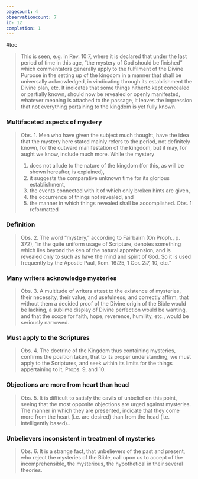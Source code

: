 ```yaml
---
pagecount: 4
observationcount: 7
id: 12
completion: 1
---
```

#toc

>This is seen, e.g. in Rev. 10:7, where it is declared that under the last period of time in this age, “the mystery of God should be finished” which commentators generally apply to the fulfilment of the Divine Purpose in the setting up of the kingdom in a manner that shall be universally acknowledged, in vindicating through its establishment the Divine plan, etc. It indicates that some things hitherto kept concealed or partially known, should now be revealed or openly manifested, whatever meaning is attached to the passage, it leaves the impression that not everything pertaining to the kingdom is yet fully known.
### Multifaceted aspects of mystery
>Obs. 1. Men who have given the subject much thought, have the idea that the mystery here stated mainly refers to the period, not definitely known, for the outward manifestation of the kingdom, but it may, for aught we know, include much more. While the mystery 
>1. does not allude to the nature of the kingdom (for this, as will be shown hereafter, is explained), 
>2. it suggests the comparative unknown time for its glorious establishment, 
>3. the events connected with it of which only broken hints are given, 
>4. the occurrence of things not revealed, and 
>5. the manner in which things revealed shall be accomplished.
>Obs. 1 reformatted
### Definition
>Obs. 2. The word “mystery,” according to Fairbairn (On Proph., p. 372), “in the quite uniform usage of Scripture, denotes something which lies beyond the ken of the natural apprehension, and is revealed only to such as have the mind and spirit of God. So it is used frequently by the Apostle Paul, Rom. 16:25, 1 Cor. 2:7, 10, etc.”
### Many writers acknowledge mysteries
>Obs. 3. A multitude of writers attest to the existence of mysteries, their necessity, their value, and usefulness; and correctly affirm, that without them a decided proof of the Divine origin of the Bible would be lacking, a sublime display of Divine perfection would be wanting, and that the scope for faith, hope, reverence, humility, etc., would be seriously narrowed.
### Must apply to the Scriptures
>Obs. 4. The doctrine of the Kingdom thus containing mysteries, confirms the position taken, that to its proper understanding, we must apply to the Scriptures, and seek within its limits for the things appertaining to it, Props. 9, and 10.
### Objections are more from heart than head
>Obs. 5. It is difficult to satisfy the cavils of unbelief on this point, seeing that the most opposite objections are urged against mysteries. The manner in which they are presented, indicate that they come more from the heart (i.e. are desired) than from the head (i.e. intelligently based)..
### Unbelievers inconsistent in treatment of mysteries
>Obs. 6. It is a strange fact, that unbelievers of the past and present, who reject the mysteries of the Bible, call upon us to accept of the incomprehensible, the mysterious, the hypothetical in their several theories.